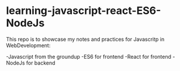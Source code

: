 # learning-javascript-react-ES6-NodeJs
This repo is to showcase my notes and practices for Javascritp in WebDevelopment:

-Javascript from the groundup
-ES6 for frontend
-React for frontend
-NodeJs for backend

